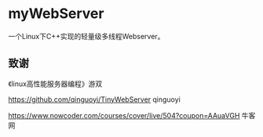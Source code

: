 # myWebServer
一个Linux下C++实现的轻量级多线程Webserver。

## 致谢
《linux高性能服务器编程》游双

https://github.com/qinguoyi/TinyWebServer qinguoyi

https://www.nowcoder.com/courses/cover/live/504?coupon=AAuaVGH 牛客网


